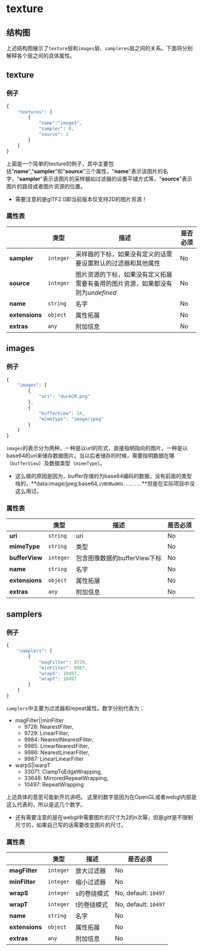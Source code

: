 # texture
## 结构图
上述结构图展示了`texture`层和`images`层、`sampleres`层之间的关系。下面将分别解释各个层之间的具体属性。
## texture
### 例子
````javascript
{
    "textures": [
        {
            "name":"image1",
            "sampler": 0,
            "source": 2
        }
    ]
}
````
上面是一个简单的texture的例子，其中主要包括"**name**","**sampler**"和"**source**"三个属性，"**name**"表示该图片的名字，"**sampler**"表示该图片的采样器如过滤器的设置平铺方式等，"**source**"表示图片的路径或者图片资源的位置。
- 需要注意的是glTF2.0即当前版本仅支持2D的图片资源！
### 属性表
|   |类型|描述|是否必须|
|---|----|-----------|--------|
|**sampler**|`integer`|采样器的下标，如果没有定义的话需要设置默认的过滤器和其他属性|No|
|**source**|`integer`|图片资源的下标，如果没有定义拓展需要有备用的图片资源，如果都没有则为*undefined*|No|
|**name**|`string`|名字|No|
|**extensions**|`object`|属性拓展|No|
|**extras**|`any`|附加信息|No|
## images
### 例子
````JavaScript
{
    "images": [
        {
            "uri": "duckCM.png"
        },
        {
            "bufferView": 14,
            "mimeType": "image/jpeg" 
        }
    ]
}
````
`images`的表示分为两种，一种是以url的形式，直接指明指向的图片，一种是以base64的uri来储存数据图片。当以后者储存的时候，需要指明数据在哪（`bufferView`）及数据类型（`mimeType`）。
- 这么做的原因是因为，buffer存储的为base64编码的数据，没有前面的类型啥的，**data:image/jpeg;base64,`iVBORw0KG.......`**但是在实际项目中没这么用过。
### 属性表
|   |类型|描述|是否必须|
|---|----|-----------|--------|
|**uri**|`string`|uri|No|
|**mimeType**|`string`|类型|No|
|**bufferView**|`integer`|包含图像数据的bufferView下标|No|
|**name**|`string`|名字|No|
|**extensions**|`object`|属性拓展|No|
|**extras**|`any`|附加信息|No|
## samplers
### 例子
````javascript
{
    "samplers": [
        {
            "magFilter": 9729,
            "minFilter": 9987,
            "wrapS": 10497,
            "wrapT": 10497
        }
    ]
}
````
`samplers`中主要为过滤器和repeat属性。数字分别代表为：
- magFilter||minFilter
    - 9728: NearestFilter,
	- 9729: LinearFilter,
	- 9984: NearestNearestFilter,
	- 9985: LinearNearestFilter,
	- 9986: NearestLinearFilter,
	- 9987: LinearLinearFilter
- warpS||warpT 
    - 	33071: ClampToEdgeWrapping,
	-	33648: MirroredRepeatWrapping,
	-	10497: RepeatWrapping

上述具体的意思可能新开坑讲吧。 这里的数字是因为在OpenGL或者webgl内部是这么代表的，所以是这几个数字。   
- 还有需要注意的是在webgl中需要图片的尺寸为2的n次幂，但是gltf是不限制尺寸的，如果自己写的话需要改变图片的尺寸。
### 属性表
|   |类型|描述|是否必须|
|---|----|-----------|--------|
|**magFilter**|`integer`|放大过滤器|No|
|**minFilter**|`integer`|缩小过滤器|No|
|**wrapS**|`integer`|s的卷绕模式|No, default: `10497`|
|**wrapT**|`integer`|t的卷绕模式|No, default: `10497`|
|**name**|`string`|名字|No|
|**extensions**|`object`|属性拓展|No|
|**extras**|`any`|附加信息|No|

